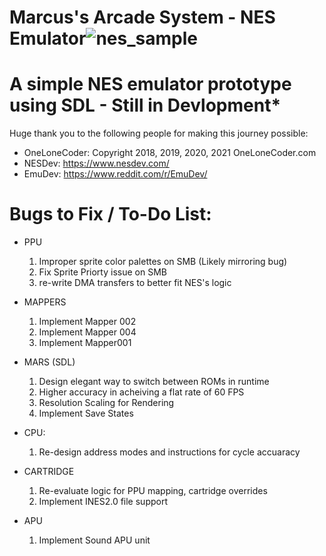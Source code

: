 # Marcus's Arcade System - NES Emulator![nes_sample](https://user-images.githubusercontent.com/72711596/139308673-edbacb3c-69ec-44eb-8c5d-4d147261673d.png)

# A simple NES emulator prototype using SDL - Still in Devlopment*

Huge thank you to the following people for making this journey possible:
   - OneLoneCoder: Copyright 2018, 2019, 2020, 2021 OneLoneCoder.com
   - NESDev: https://www.nesdev.com/
   - EmuDev: https://www.reddit.com/r/EmuDev/

# Bugs to Fix / To-Do List:
   - PPU 
		1. Improper sprite color palettes on SMB (Likely mirroring bug)
		2. Fix Sprite Priorty issue on SMB
		3. re-write DMA transfers to better fit NES's logic 
          
   - MAPPERS 
		1. Implement Mapper 002
		2. Implement Mapper 004
		3. Implement Mapper001

   - MARS (SDL)
		1. Design elegant way to switch between ROMs in runtime
		2. Higher accuracy in acheiving a flat rate of 60 FPS
		3. Resolution Scaling for Rendering
		4. Implement Save States

   - CPU: 
		1. Re-design address modes and instructions for cycle accuaracy
 
   - CARTRIDGE
		1. Re-evaluate logic for PPU mapping, cartridge overrides
		2. Implement INES2.0 file support
   - APU
   		1. Implement Sound APU unit
